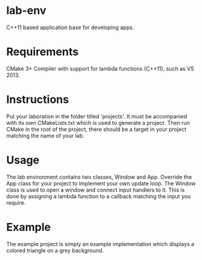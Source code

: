 # lab-env
C++11 based application base for developing apps.

# Requirements
CMake 3+
Compiler with support for lambda functions (C++11), such as VS 2013.
  
# Instructions
Put your laboration in the folder titled 'projects'. It must be accompanied with its own CMakeLists.txt which is used to generate a project. Then run CMake in the root of the project, there should be a target in your project matching the name of your lab.
  
# Usage
The lab environment contains two classes, Window and App. Override the App class for your project to implement your own update loop. The Window class is used to open a window and connect input handlers to it. This is done by assigning a lambda function to a callback matching the input you require.
  
# Example
The example project is simply an example implementation which displays a colored triangle on a grey background.
